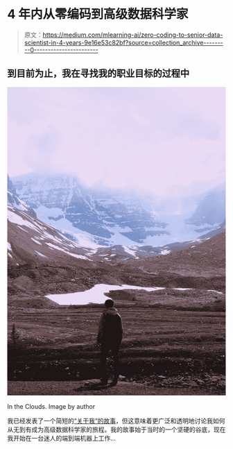 # 4 年内从零编码到高级数据科学家

> 原文：<https://medium.com/mlearning-ai/zero-coding-to-senior-data-scientist-in-4-years-9e16e53c82bf?source=collection_archive---------0----------------------->

## 到目前为止，我在寻找我的职业目标的过程中

![](img/5a0c96eb78865b7aa4db2cd28e1e3544.png)

In the Clouds. Image by author

我已经发表了一个简短的[“关于我”的故事](https://animadurkar.medium.com/about-me-ani-madurkar-2e6c31f29279)，但这意味着更广泛和透明地讨论我如何从无到有成为高级数据科学家的旅程。我的故事始于当时的一个坚硬的谷底，现在我开始在一台迷人的端到端机器上工作…